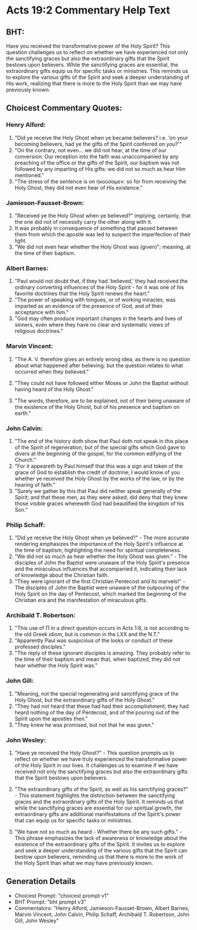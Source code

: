 # Acts 19:2 Commentary Help Text

## BHT:
Have you received the transformative power of the Holy Spirit? This question challenges us to reflect on whether we have experienced not only the sanctifying graces but also the extraordinary gifts that the Spirit bestows upon believers. While the sanctifying graces are essential, the extraordinary gifts equip us for specific tasks or ministries. This reminds us to explore the various gifts of the Spirit and seek a deeper understanding of His work, realizing that there is more to the Holy Spirit than we may have previously known.

## Choicest Commentary Quotes:
### Henry Alford:
1. "Did ye receive the Holy Ghost when ye became believers? i.e. 'on your becoming believers, had ye the gifts of the Spirit conferred on you?'"
2. "On the contrary, not even... we did not hear, at the time of our conversion: Our reception into the faith was unaccompanied by any preaching of the office or the gifts of the Spirit, our baptism was not followed by any imparting of His gifts: we did not so much as hear Him mentioned."
3. "The stress of the sentence is on ἠκούσαμεν: so for from receiving the Holy Ghost, they did not even hear of His existence."

### Jamieson-Fausset-Brown:
1. "Received ye the Holy Ghost when ye believed?" implying, certainly, that the one did not of necessity carry the other along with it.
2. It was probably in consequence of something that passed between them from which the apostle was led to suspect the imperfection of their light.
3. "We did not even hear whether the Holy Ghost was (given)"; meaning, at the time of their baptism.

### Albert Barnes:
1. "Paul would not doubt that, if they had 'believed,' they had received the ordinary converting influences of the Holy Spirit - for it was one of his favorite doctrines that the Holy Spirit renews the heart."
2. "The power of speaking with tongues, or of working miracles, was imparted as an evidence of the presence of God, and of their acceptance with him."
3. "God may often produce important changes in the hearts and lives of sinners, even where they have no clear and systematic views of religious doctrines."

### Marvin Vincent:
1. "The A. V. therefore gives an entirely wrong idea, as there is no question about what happened after believing; but the question relates to what occurred when they believed." 

2. "They could not have followed either Moses or John the Baptist without having heard of the Holy Ghost."

3. "The words, therefore, are to be explained, not of their being unaware of the existence of the Holy Ghost, but of his presence and baptism on earth."

### John Calvin:
1. "The end of the history doth show that Paul doth not speak in this place of the Spirit of regeneration, but of the special gifts which God gave to divers at the beginning of the gospel, for the common edifying of the Church."
2. "For it appeareth by Paul himself that this was a sign and token of the grace of God to establish the credit of doctrine; I would know of you whether ye received the Holy Ghost by the works of the law, or by the hearing of faith."
3. "Surely we gather by this that Paul did neither speak generally of the Spirit; and that these men, as they were asked, did deny that they knew those visible graces wherewith God had beautified the kingdom of his Son."

### Philip Schaff:
1. "Did ye receive the Holy Ghost when ye believed?" - The more accurate rendering emphasizes the importance of the Holy Spirit's influence at the time of baptism, highlighting the need for spiritual completeness.
2. "We did not so much as hear whether the Holy Ghost was given." - The disciples of John the Baptist were unaware of the Holy Spirit's presence and the miraculous influences that accompanied it, indicating their lack of knowledge about the Christian faith.
3. "They were ignorant of the first Christian Pentecost and its marvels!" - The disciples of John the Baptist were unaware of the outpouring of the Holy Spirit on the day of Pentecost, which marked the beginning of the Christian era and the manifestation of miraculous gifts.

### Archibald T. Robertson:
1. "This use of Π in a direct question occurs in Acts 1:6, is not according to the old Greek idiom, but is common in the LXX and the N.T." 
2. "Apparently Paul was suspicious of the looks or conduct of these professed disciples."
3. "The reply of these ignorant disciples is amazing. They probably refer to the time of their baptism and mean that, when baptized, they did not hear whether the Holy Spirit was."

### John Gill:
1. "Meaning, not the special regenerating and sanctifying grace of the Holy Ghost, but the extraordinary gifts of the Holy Ghost."
2. "They had not heard that these had had their accomplishment; they had heard nothing of the day of Pentecost, and of the pouring out of the Spirit upon the apostles then."
3. "They knew he was promised, but not that he was given."

### John Wesley:
1. "Have ye received the Holy Ghost?" - This question prompts us to reflect on whether we have truly experienced the transformative power of the Holy Spirit in our lives. It challenges us to examine if we have received not only the sanctifying graces but also the extraordinary gifts that the Spirit bestows upon believers.

2. "The extraordinary gifts of the Spirit, as well as his sanctifying graces?" - This statement highlights the distinction between the sanctifying graces and the extraordinary gifts of the Holy Spirit. It reminds us that while the sanctifying graces are essential for our spiritual growth, the extraordinary gifts are additional manifestations of the Spirit's power that can equip us for specific tasks or ministries.

3. "We have not so much as heard - Whether there be any such gifts." - This phrase emphasizes the lack of awareness or knowledge about the existence of the extraordinary gifts of the Spirit. It invites us to explore and seek a deeper understanding of the various gifts that the Spirit can bestow upon believers, reminding us that there is more to the work of the Holy Spirit than what we may have previously known.


## Generation Details
- Choicest Prompt: "choicest prompt v1"
- BHT Prompt: "bht prompt v3"
- Commentators: "Henry Alford, Jamieson-Fausset-Brown, Albert Barnes, Marvin Vincent, John Calvin, Philip Schaff, Archibald T. Robertson, John Gill, John Wesley"
